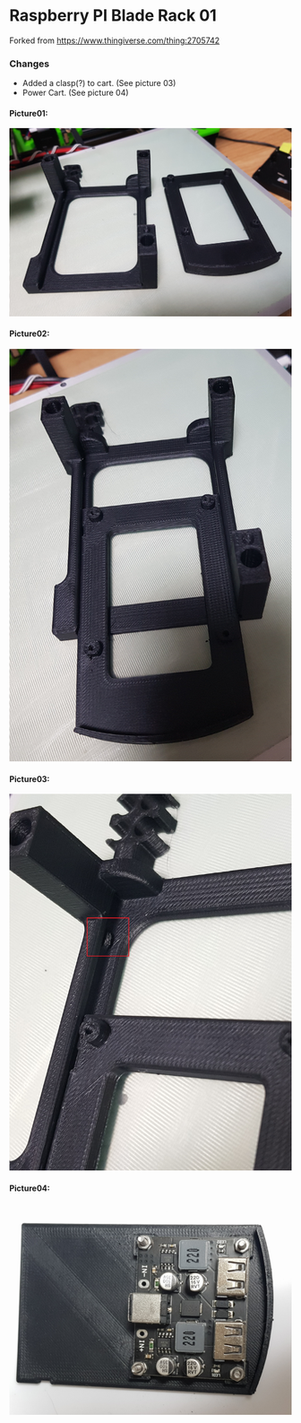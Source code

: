 # Raspberry PI Blade Rack 01

Forked from https://www.thingiverse.com/thing:2705742

### Changes

* Added a clasp(?) to cart. (See picture 03)
* Power Cart. (See picture 04)

#### Picture01:

![Picture01](./docs/picture_01.jpg)

#### Picture02:

![Picture02](./docs/picture_02.jpg)

#### Picture03:

![Picture03](./docs/picture_03.jpg)

#### Picture04:

![Picture04](./docs/picture_04.jpg)
